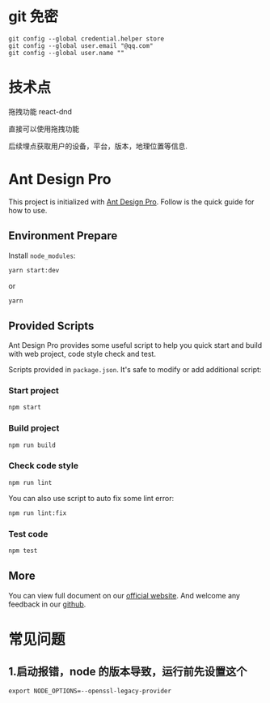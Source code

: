 # git 免密

```
git config --global credential.helper store
git config --global user.email "@qq.com"
git config --global user.name ""
```

# 技术点

拖拽功能 react-dnd

直接可以使用拖拽功能

后续埋点获取用户的设备，平台，版本，地理位置等信息.

# Ant Design Pro

This project is initialized with [Ant Design Pro](https://pro.ant.design). Follow is the quick guide for how to use.

## Environment Prepare

Install `node_modules`:

```bash
yarn start:dev
```

or

```bash
yarn
```

## Provided Scripts

Ant Design Pro provides some useful script to help you quick start and build with web project, code style check and test.

Scripts provided in `package.json`. It's safe to modify or add additional script:

### Start project

```bash
npm start
```

### Build project

```bash
npm run build
```

### Check code style

```bash
npm run lint
```

You can also use script to auto fix some lint error:

```bash
npm run lint:fix
```

### Test code

```bash
npm test
```

## More

You can view full document on our [official website](https://pro.ant.design). And welcome any feedback in our [github](https://github.com/ant-design/ant-design-pro).

# 常见问题

## 1.启动报错，node 的版本导致，运行前先设置这个

```
export NODE_OPTIONS=--openssl-legacy-provider

```
